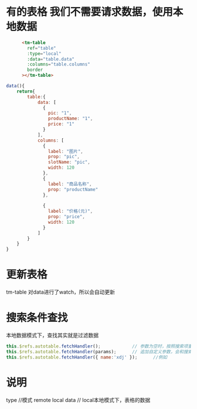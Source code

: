 

# 有的表格 我们不需要请求数据，使用本地数据

```html
      <tm-table
        ref="table"
        :type="local"
        :data="table.data"
        :columns="table.columns"
        border
      ></tm-table>
```
```js
data(){
	return{
		table:{
			data: [
			  {
				pic: "1",
				productName: "1",
				price: "1"
			  }
			],
			columns: [
			  {
				label: "图片",
				prop: "pic",
				slotName: "pic",
				width: 120
			  },
			  {
				label: "商品名称",
				prop: "productName"
			  },
	
			  {
				label: "价格(元)",
				prop: "price",
				width: 120
			  }
			]
		}
	}
}
```

# 更新表格

tm-table 对data进行了watch，所以会自动更新

# 搜索条件查找

本地数据模式下，查找其实就是过滤数据
```js
this.$refs.autotable.fetchHandler();			// 参数为空时，按照搜索项重置表格
this.$refs.autotable.fetchHandler(params);		// 追加自定义参数，会和搜索项合并，然后重置表格
this.$refs.autotable.fetchHandler({ name:'xdj' });		//例如
```

# 说明

type	//模式 remote local
data	// local本地模式下，表格的数据